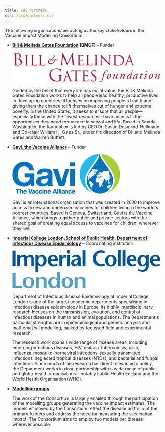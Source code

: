 ```yaml
---
title: Key Partners
css: /css/partners.css
---
```


The following organisations are acting as the key stakeholders in the Vaccine Impact Modelling Consortium:

- **[Bill & Melinda Gates Foundation](http://www.gatesfoundation.org/) (BMGF)** – Funder

    <a href="http://www.gatesfoundation.org/"><img src="/img/Bill-Melinda-Gates-Foundation-Logo.png" /><a/>
	
    Guided by the belief that every life has equal value, the Bill & Melinda Gates Foundation works to help all people lead healthy, productive lives. In developing countries, it focuses on improving people's health and giving them the chance to lift themselves out of hunger and extreme poverty. In the United States, it seeks to ensure that all people—especially those with the fewest resources—have access to the opportunities they need to succeed in school and life. Based in Seattle, Washington, the foundation is led by CEO Dr. Susan Desmond-Hellmann and Co-chair William H. Gates Sr., under the direction of Bill and Melinda Gates and Warren Buffett.
	
- **[Gavi, the Vaccine Alliance](http://www.gavi.org/)** – Funder

    <a href="http://www.gavi.org/"><img src="/img/Gavi_logo.png" /></a>

    Gavi is an international organisation that was created in 2000 to improve access to new and underused vaccines for children living in the world's poorest countries. Based in Geneva, Switzerland, Gavi is the Vaccine Alliance, which brings together public and private sectors with the shared goal of creating equal access to vaccines for children, wherever they live
	
- **[Imperial College London, School of Public Health, Department of Infectious Disease Epidemiology](https://www.imperial.ac.uk/school-public-health/infectious-disease-epidemiology/)** – Coordinating institution 

    <a href="https://www.imperial.ac.uk/school-public-health/infectious-disease-epidemiology/"><img src="/img/ICL_logo.png" /></a>
	
	Department of Infectious Disease Epidemiology at Imperial College London is one of the largest academic departments specialising in infectious disease epidemiology in Europe. Its highly interdisciplinary research focuses on the transmission, evolution, and control of infectious diseases in human and animal populations. The Department's particular strengths are in epidemiological and genetic analysis and mathematical modelling, backed by focussed field and experimental research.
	
	The research work spans a wide range of disease areas, including emerging infectious diseases, HIV, malaria, tuberculosis, polio, influenza, mosquito-borne viral infections, sexually transmitted infections, neglected tropical diseases (NTDs), and bacterial and fungal infections. Since much of the research has direct relevance to policy, the Department works in close partnership with a wide range of public and global health organisations – notably Public Health England and the World Health Organisation (WHO).
	
- **[Modelling groups](/modellers)**

    The work of the Consortium is largely enabled through the participation of the modelling groups generating the vaccine impact estimates. The models employed by the Consortium reflect the disease portfolio of the primary funders and address the need for measuring the vaccination impact. The Consortium aims to employ two models per disease wherever possible.